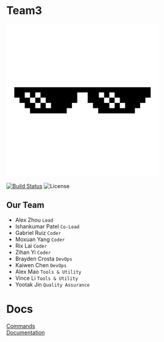 # Team3

![SPECS](./logo.png)

[![Build Status](https://travis-ci.com/ucsd-cse112/team3.svg?token=N7quhPzu2SUwxwSC1Q4R&branch=master)](https://travis-ci.com/ucsd-cse112/team3)
![License](https://img.shields.io/badge/License-MIT-yellow.svg)

## Our Team
- Alex Zhou `Lead`
- Ishankumar Patel `Co-Lead`
- Gabriel Ruiz `Coder`
- Moxuan Yang `Coder`
- Rix Lai `Coder`
- Zihan Yi `Coder`
- Brayden Crosta `DevOps`
- Kaiwen Chen `DevOps`
- Alex Mao `Tools & Utility`
- Vince Li `Tools & Utility`
- Yootak Jin `Quality Assurance` 


# Docs
[Commands](./commands.md)  
[Documentation](https://ucsd-cse112.github.io/team3/)

